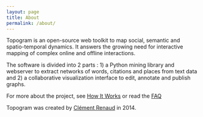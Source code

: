 ```yaml
---
layout: page
title: About
permalink: /about/
---
```



Topogram is an open-source web toolkit to map social, semantic and spatio-temporal dynamics. It answers the growing need for interactive mapping of complex online and offline interactions.

The software is divided into 2 parts : 1) a Python mining library and webserver to extract networks of words, citations and places from text data and 2) a collaborative visualization interface to edit, annotate and publish graphs.

For more about the project, see [How It Works](/HowItWorks) or read the [FAQ](/faq)

Topogram was created by [Clément Renaud](http://clementrenaud.com) in 2014.
